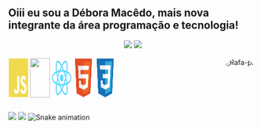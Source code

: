 ## Oiii eu sou a Débora Macêdo, mais nova integrante da área programação e tecnologia!
<div align="center">
  <img height="170em" src="https://github-readme-stats.vercel.app/api?username=kallyup&show_icons=true&theme=synthwave&include_all_commits=true&count_private=true"/>
  <img height="170em" src="https://github-readme-stats.vercel.app/api/top-langs/?username=kallyup&layout=compact&langs_count=7&theme=synthwave"/>
</div>
<div style="display: inline_block"><br>
  <img align="center" height="80" width="40" src="https://raw.githubusercontent.com/devicons/devicon/master/icons/javascript/javascript-plain.svg">
  <img align="center" height="80" width="40" src=https://cdn.jsdelivr.net/gh/devicons/devicon/icons/git/git-original.svg>
  <img align="center" height="80" width="40" src="https://raw.githubusercontent.com/devicons/devicon/master/icons/react/react-original.svg">
  <img align="center" height="80" width="40" src="https://raw.githubusercontent.com/devicons/devicon/master/icons/html5/html5-original.svg">
  <img align="center" height="80" width="40" src="https://raw.githubusercontent.com/devicons/devicon/master/icons/css3/css3-original.svg">

 
  <img align="right" alt="Rafa-pic" height="150" style="border-radius:50px;" src="https://media.discordapp.net/attachments/564262523801436160/936415268027117588/62yzdi.gif?width=676&height=676">
</div>
  
  ##
 
<div> 
  <a href="https://www.instagram.com/" target="_blank"><img src="https://img.shields.io/badge/-Instagram-%23E4405F?style=for-the-badge&logo=instagram&logoColor=white" target="_blank"></a> 
  <a href = "deboramacedo8816@gmail.com"><img src="https://img.shields.io/badge/Gmail-D14836?style=for-the-badge&logo=gmail&logoColor=white" target="_blank"></a>  <a  
 
  ![Snake animation](https://github.com/kallyup/kallyup/blob/output/github-contribution-grid-snake.svg)
 
</div>
